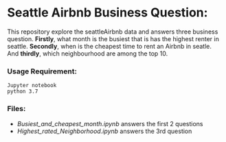 # Seattle Airbnb Business Question:
This repository explore the seattleAirbnb data and answers three business question.
**Firstly**, what month is the busiest that is has the highest renter in seattle.
**Secondly**, when is the cheapest time to rent an Airbnb in seatle.
And **thirdly**, which neighbourhood are among the top 10.


### Usage Requirement:
	Jupyter notebook
	python 3.7


### Files:
* _Busiest_and_cheapest_month.ipynb_ answers the first 2 questions
* _Highest_rated_Neighborhood.ipynb_ answers the 3rd question


